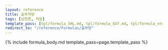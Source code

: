 ```yaml
---
layout: reference
title: 출부자탕
tags: [상한론, 처방]
template_pass: [tpl/formula_SHL.md, tpl/formula_GGY.md, tpl/formula_etc.md]
redirect_to: "/reference/Formulas/출부탕"
---
```



{% include formula_body.md template_pass=page.template_pass %}
